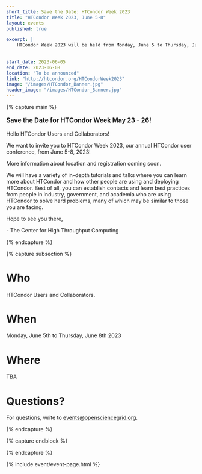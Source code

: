 ```yaml
---
short_title: Save the Date: HTCondor Week 2023
title: "HTCondor Week 2023, June 5-8"
layout: events
published: true

excerpt: |
    HTCondor Week 2023 will be held from Monday, June 5 to Thursday, June 8 2023
   
   
start_date: 2023-06-05
end_date: 2023-06-08
location: "To be announced"
link: "http://htcondor.org/HTCondorWeek2023"
image: "/images/HTCondor_Banner.jpg"
header_image: "/images/HTCondor_Banner.jpg"
---
```


{% capture main %}

<p style="font-size: larger; font-weight: bold;">Save the Date for HTCondor Week May 23 - 26!</p>


Hello HTCondor Users and Collaborators!

We want to invite you to HTCondor Week 2023, our annual HTCondor user conference, from June 5-8, 2023!

More information about location and registration coming soon.

We will have a variety of in-depth tutorials and talks where you can learn more about HTCondor and how other people are using and deploying HTCondor. Best of all, you can establish contacts and learn best practices from people in industry, government, and academia who are using HTCondor to solve hard problems, many of which may be similar to those you are facing.

Hope to see you there,

\- The Center for High Throughput Computing

{% endcapture %}


{% capture subsection %}
# Who

HTCondor Users and Collaborators.

# When

Monday, June 5th to Thursday, June 8th 2023

# Where

TBA

# Questions?

For questions, write to <events@opensciencegrid.org>.

{% endcapture %}

{% capture endblock %}


{% endcapture %}

{% include event/event-page.html %}
